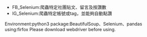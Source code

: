 - FB_Selenium:爬蟲特定社團貼文、留言及按讚數
- IG_Selenium:爬蟲特定帳號或tag，並能夠自動點讚

Environment:python3
package:BeautifulSoup、Selenium、pandas
using:firfox
Please download webdriver before using.

